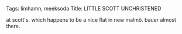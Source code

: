 Tags: limhamn, meeksoda
Title: LITTLE SCOTT UNCHRISTENED
  
at scott's. which happens to be a nice flat in new malmö. bauer almost there.